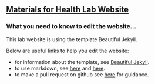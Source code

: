 ## [Materials for Health Lab Website](https://materialsforhealthlab.org)

### What you need to know to edit the website...

This lab website is using the template Beautiful Jekyll.

Below are useful links to help you edit the website:

- for information about the template, see [Beautiful Jekyll](https://github.com/daattali/beautiful-jekyll).
- to use markdown, see [here](https://github.com/adam-p/markdown-here/wiki/Markdown-Cheatsheet#html) and [here](https://www.markdownguide.org/basic-syntax/).
- to make a pull request on github see [here](https://docs.github.com/en/github/collaborating-with-issues-and-pull-requests/creating-a-pull-request) for guidance.
